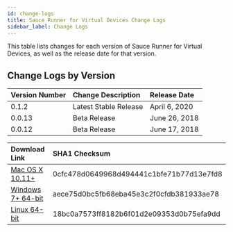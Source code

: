 ```yaml
---
id: change-logs
title: Sauce Runner for Virtual Devices Change Logs
sidebar_label: Change Logs
---
```


This table lists changes for each version of Sauce Runner for Virtual Devices, as well as the release date for that version.

## Change Logs by Version
| Version Number | Change Description | Release Date |
| :-------------------------- | :--- | :---|
| 0.1.2 | Latest Stable Release | April 6, 2020 |
| 0.0.13 | Beta Release | June 26, 2018 |
| 0.0.12 | Beta Release | June 17, 2018 |

| Download Link | SHA1 Checksum
| :-------------------------- | :---
| [Mac OS X 10.11+](https://saucelabs.com/downloads/sauce-runner-virtual-0.1.2-osx.zip) | 0cfc478d0649968d494441c1bfe71b77d13e7fd8
| [Windows 7+ 64-bit](https://saucelabs.com/downloads/sauce-runner-virtual-0.1.2-windows.zip) | aece75d0bc5fb68eba45e3c2f0cfdb381933ae78
| [Linux 64-bit](https://saucelabs.com/downloads/sauce-runner-virtual-0.1.2-linux.zip) | 18bc0a7573ff8182b6f01d2e09353d0b75efa9dd
